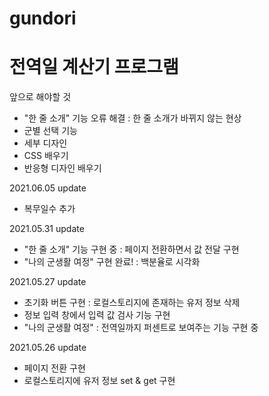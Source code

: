 # gundori
# 전역일 계산기 프로그램

앞으로 해야할 것
- "한 줄 소개" 기능 오류 해결 : 한 줄 소개가 바뀌지 않는 현상
- 군별 선택 기능
- 세부 디자인
- CSS 배우기
- 반응형 디자인 배우기

2021.06.05 update
- 복무일수 추가

2021.05.31 update
- "한 줄 소개" 기능 구현 중 : 페이지 전환하면서 값 전달 구현
- "나의 군생활 여정" 구현 완료! : 백분율로 시각화

2021.05.27 update
- 초기화 버튼 구현 : 로컬스토리지에 존재하는 유저 정보 삭제
- 정보 입력 창에서 입력 값 검사 기능 구현
- "나의 군생활 여정" : 전역일까지 퍼센트로 보여주는 기능 구현 중

2021.05.26 update
- 페이지 전환 구현
- 로컬스토리지에 유저 정보 set & get 구현
